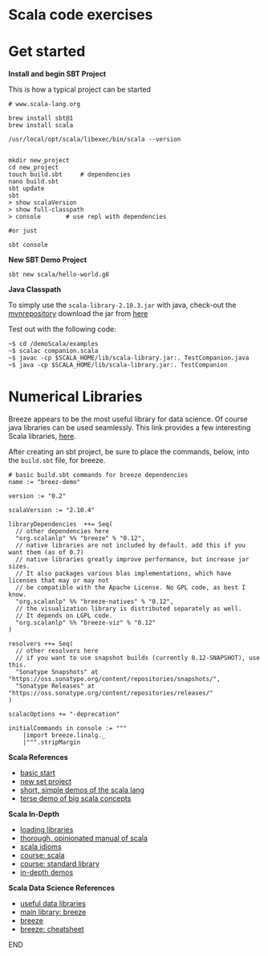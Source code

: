 # Scala code exercises


# Get started

__Install and begin SBT Project__

This is how a typical project can be started

```
# www.scala-lang.org

brew install sbt@1
brew install scala

/usr/local/opt/scala/libexec/bin/scala --version


mkdir new_project
cd new_project
touch build.sbt		# dependencies
nano build.sbt
sbt update
sbt 
> show scalaVersion
> show full-classpath
> console		# use repl with dependencies

#or just

sbt console

```



__New SBT Demo Project__


```
sbt new scala/hello-world.g8

```



__Java Classpath__

To simply use the `scala-library-2.10.3.jar` with java, check-out the [mvnrepository](https://mvnrepository.com/artifact/org.scala-lang/scala-library/2.10.3) download the jar from [here](http://central.maven.org/maven2/org/scala-lang/scala-library/2.10.3/)

Test out with the following code:

```
~$ cd /demoScala/examples
~$ scalac companion.scala
~$ javac -cp $SCALA_HOME/lib/scala-library.jar:. TestCompanion.java
~$ java -cp $SCALA_HOME/lib/scala-library.jar:. TestCompanion
```






# Numerical Libraries

Breeze appears to be the most useful library for data science.  Of course java libraries can be used seamlessly.  This link provides a few interesting Scala libraries, [here](https://medium.com/activewizards-machine-learning-company/top-15-scala-libraries-for-data-science-in-2018-4b2cb5c5367e).  


After creating an sbt project, be sure to place the commands, below, into the `build.sbt` file, for breeze.

```
# basic build.sbt commands for breeze dependencies	
name := "breez-demo"
 
version := "0.2"
 
scalaVersion := "2.10.4"
 
libraryDependencies  ++= Seq(
  // other dependencies here
  "org.scalanlp" %% "breeze" % "0.12",
  // native libraries are not included by default. add this if you want them (as of 0.7)
  // native libraries greatly improve performance, but increase jar sizes. 
  // It also packages various blas implementations, which have licenses that may or may not
  // be compatible with the Apache License. No GPL code, as best I know.
  "org.scalanlp" %% "breeze-natives" % "0.12",
  // the visualization library is distributed separately as well. 
  // It depends on LGPL code.
  "org.scalanlp" %% "breeze-viz" % "0.12"
)

resolvers ++= Seq(
  // other resolvers here
  // if you want to use snapshot builds (currently 0.12-SNAPSHOT), use this.
  "Sonatype Snapshots" at "https://oss.sonatype.org/content/repositories/snapshots/",
  "Sonatype Releases" at "https://oss.sonatype.org/content/repositories/releases/"
)
 
scalacOptions += "-deprecation"
 
initialCommands in console := """
    |import breeze.linalg._
    |""".stripMargin

```






__Scala References__

* [basic start](https://docs.scala-lang.org/getting-started-sbt-track/getting-started-with-scala-and-sbt-on-the-command-line.html)
* [new set project](http://scalatutorials.com/beginner/2013/07/18/getting-started-with-sbt)
* [short, simple demos of the scala lang](https://learnxinyminutes.com/docs/scala/)
* [terse demo of big scala concepts](http://docs.scala-lang.org/tutorials/scala-for-java-programmers.html#functions-are-objects)


__Scala In-Depth__

* [loading libraries](https://keramida.wordpress.com/2013/12/02/using-sbt-to-experiment-with-new-scala-libraries/)
* [thorough, opinionated manual of scala](https://github.com/ghik/opinionated-scala/wiki)
* [scala idioms](http://twitter.github.io/effectivescala/)
* [course: scala](https://www.scala-exercises.org/scala_tutorial/terms_and_types)
* [course: standard library](https://www.scala-exercises.org/std_lib/asserts)
* [in-depth demos](http://twitter.github.io/scala_school/)



__Scala Data Science References__

* [useful data libraries](https://medium.com/activewizards-machine-learning-company/top-15-scala-libraries-for-data-science-in-2018-4b2cb5c5367e)
* [main library: breeze](http://www.scalanlp.org/)
* [breeze](https://github.com/scalanlp/breeze/wiki/Quickstart)
* [breeze: cheatsheet](https://github.com/scalanlp/breeze/wiki/Linear-Algebra-Cheat-Sheet)










END


